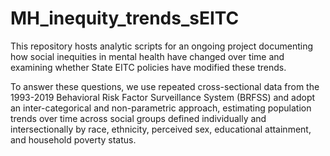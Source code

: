 # MH_inequity_trends_sEITC
This repository hosts analytic scripts for an ongoing project documenting how social inequities in mental health have changed over time and examining whether State EITC policies have modified these trends.

To answer these questions, we use repeated cross-sectional data from the 1993-2019 Behavioral Risk Factor Surveillance System (BRFSS) and adopt an inter-categorical and non-parametric approach, estimating population trends over time across social groups defined individually and intersectionally by race, ethnicity, perceived sex, educational attainment, and household poverty status.
